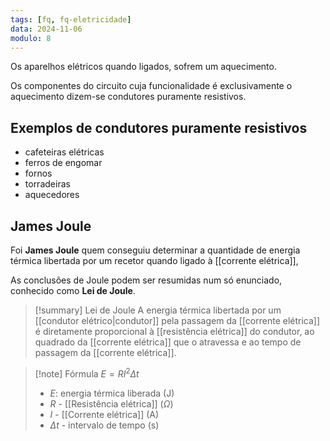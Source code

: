 ```yaml
---
tags: [fq, fq-eletricidade]
data: 2024-11-06
modulo: 8
---
```


Os aparelhos elétricos quando ligados, sofrem um aquecimento.

Os componentes do circuito cuja funcionalidade é exclusivamente o aquecimento dizem-se condutores puramente resistivos.

## Exemplos de **condutores puramente resistivos**
- cafeteiras elétricas
- ferros de engomar
- fornos
- torradeiras
- aquecedores

## James Joule

Foi **James Joule** quem conseguiu determinar a quantidade de energia térmica libertada por um recetor quando ligado à [[corrente elétrica]],

As conclusões de Joule podem ser resumidas num só enunciado, conhecido como **Lei de Joule**.

> [!summary] Lei de Joule
> A energia térmica libertada por um [[condutor elétrico|condutor]] pela passagem da [[corrente elétrica]] é diretamente proporcional à [[resistência elétrica]] do condutor, ao quadrado da [[corrente elétrica]] que o atravessa e ao tempo de passagem da [[corrente elétrica]].

> [!note] Fórmula
> $E=RI^2\Delta t$
> - $E$: energia térmica liberada (J)
> - $R$ - [[Resistência elétrica]] ($\Omega$)
> - $I$ - [[Corrente elétrica]] (A)
> - $\Delta t$ - intervalo de tempo (s)

